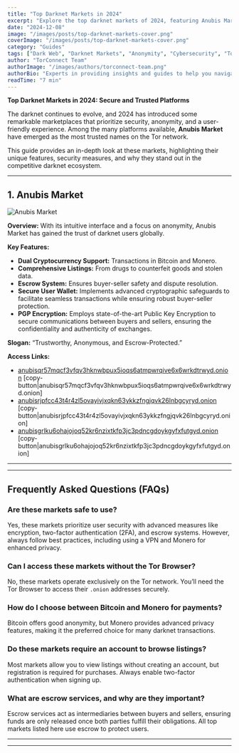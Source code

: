 ```yaml
---
title: "Top Darknet Markets in 2024"
excerpt: "Explore the top darknet markets of 2024, featuring Anubis Market. Discover their features, security measures, and why they stand out."
date: "2024-12-08"
image: "/images/posts/top-darknet-markets-cover.png"
coverImage: "/images/posts/top-darknet-markets-cover.png"
category: "Guides"
tags: ["Dark Web", "Darknet Markets", "Anonymity", "Cybersecurity", "Tor Network"]
author: "TorConnect Team"
authorImage: "/images/authors/torconnect-team.png"
authorBio: "Experts in providing insights and guides to help you navigate the darknet securely and effectively."
readTime: "7 min"
---
```


**Top Darknet Markets in 2024: Secure and Trusted Platforms**

The darknet continues to evolve, and 2024 has introduced some remarkable marketplaces that prioritize security, anonymity, and a user-friendly experience. Among the many platforms available, **Anubis Market** have emerged as the most trusted names on the Tor network.

This guide provides an in-depth look at these markets, highlighting their unique features, security measures, and why they stand out in the competitive darknet ecosystem.

---
## 1. Anubis Market

![Anubis Market](/images/posts/anubis/anubis-market-cover.png)

**Overview:** With its intuitive interface and a focus on anonymity, Anubis Market has gained the trust of darknet users globally.

**Key Features:**
- **Dual Cryptocurrency Support:** Transactions in Bitcoin and Monero.
- **Comprehensive Listings:** From drugs to counterfeit goods and stolen data.
- **Escrow System:** Ensures buyer-seller safety and dispute resolution.
- **Secure User Wallet:** Implements advanced cryptographic safeguards to facilitate seamless transactions while ensuring robust buyer-seller protection.
- **PGP Encryption:** Employs state-of-the-art Public Key Encryption to secure communications between buyers and sellers, ensuring the confidentiality and authenticity of exchanges.

**Slogan:** “Trustworthy, Anonymous, and Escrow-Protected.”

**Access Links:**
- [anubisqr57mqcf3vfqv3hknwbpux5ioqs6atmpwrqive6x6wrkdtrwyd.onion](http://anubisqr57mqcf3vfqv3hknwbpux5ioqs6atmpwrqive6x6wrkdtrwyd.onion) [copy-button|anubisqr57mqcf3vfqv3hknwbpux5ioqs6atmpwrqive6x6wrkdtrwyd.onion]
- [anubisrjpfcc43t4r4zl5ovayivjxqkn63ykkzfngjqvk26lnbgcyryd.onion](http://anubisrjpfcc43t4r4zl5ovayivjxqkn63ykkzfngjqvk26lnbgcyryd.onion) [copy-button|anubisrjpfcc43t4r4zl5ovayivjxqkn63ykkzfngjqvk26lnbgcyryd.onion]
- [anubisgrlku6ohajojoq52kr6nzixtkfp3jc3pdncgdoykgyfxfutgyd.onion](http://anubisgrlku6ohajojoq52kr6nzixtkfp3jc3pdncgdoykgyfxfutgyd.onion) [copy-button|anubisgrlku6ohajojoq52kr6nzixtkfp3jc3pdncgdoykgyfxfutgyd.onion]

---
<!-- ## 2. Crown Market

![Crown Market](/images/posts/crown/crown-market-cover.png)

**Overview:** Launched in early 2024, Crown Market has rapidly become a hub for secure transactions. Its user-first design, extensive listings, and advanced security measures make it a top choice for darknet users.

**Key Features:**
- **Extensive Listings:** Over 30,000 items, including drugs, counterfeit goods, and digital products.
- **Advanced Security:** Biometric authentication, real-time threat alerts, and encrypted communications.
- **Cryptocurrency Support:** Bitcoin and Monero for secure and private transactions.

**Access Links:**
- [crownozv6lvy373fkx44o2mxrlst4b6pu6zttcmquueomcw4onmm7oad.onion](http://crownozv6lvy373fkx44o2mxrlst4b6pu6zttcmquueomcw4onmm7oad.onion) [copy-button|crownozv6lvy373fkx44o2mxrlst4b6pu6zttcmquueomcw4onmm7oad.onion]
- [crownipsgwzaj3eby5pienlzanam5qjreedgvvqlctlkllx7l2x4nyyd.onion](http://crownipsgwzaj3eby5pienlzanam5qjreedgvvqlctlkllx7l2x4nyyd.onion) [copy-button|crownipsgwzaj3eby5pienlzanam5qjreedgvvqlctlkllx7l2x4nyyd.onion]

---
## 3. Hades Market

![Hades Market](/images/posts/hades/hades-market-cover.png)

**Overview:** Often referred to as the "new Silk Road," Hades Market combines a vast product catalog with robust privacy measures.

**Key Features:**
- **Exclusive Use of Monero (XMR):** Ensures untraceable transactions.
- **Product Diversity:** Drugs, counterfeit goods, hacking tools, and fraudulent services.
- **User Security:** Two-factor authentication (2FA), encrypted messaging, and escrow protection.

**Estimated Value (2024):** $12 million.

**Access Links:**
- [hadesfouu52vnzzgxrfaiysz2istn2pf63gskps3dpjyubwzxx2z25yd.onion](http://hadesfouu52vnzzgxrfaiysz2istn2pf63gskps3dpjyubwzxx2z25yd.onion) [copy-button|hadesfouu52vnzzgxrfaiysz2istn2pf63gskps3dpjyubwzxx2z25yd.onion]
- [hadesovrtfonwbw2ylfv4n7z6jpykxhw5yghnxfpu3nbhgzg2t7lq3yd.onion](http://hadesovrtfonwbw2ylfv4n7z6jpykxhw5yghnxfpu3nbhgzg2t7lq3yd.onion
) [copy-button|hadesovrtfonwbw2ylfv4n7z6jpykxhw5yghnxfpu3nbhgzg2t7lq3yd.onion]
- [hades4xilrzf7uyhve3rtp2e6rzuyy2o7xbz7la5xd5cln4zgaldr5yd.onion](http://hades4xilrzf7uyhve3rtp2e6rzuyy2o7xbz7la5xd5cln4zgaldr5yd.onion
) [copy-button|hades4xilrzf7uyhve3rtp2e6rzuyy2o7xbz7la5xd5cln4zgaldr5yd.onion]

---
## 4. Erebus Market

![Erebus Market](/images/posts/erebus/erebus-market-cover.png)

**Overview:** Launched in mid-2024, Erebus Market caters to users seeking anonymity and security. With a modern design and an ever-growing catalog, it’s becoming a favorite for darknet traders.

**Key Features:**
- **30,000+ Listings:** Includes drugs, counterfeit goods, digital products, and fraud services.
- **Flexible Payments:** Accepts Bitcoin (BTC) and Monero (XMR).
- **Security:** Two-factor authentication and encrypted messaging.

**Estimated Value (2024):** $10 million.

**Access Links:**
- [erebuscof7b7pw6b7es6ozeabwok5lkbjjo6lmdzfrmr6wfob4ebdoid.onion](http://erebuscof7b7pw6b7es6ozeabwok5lkbjjo6lmdzfrmr6wfob4ebdoid.onion) [copy-button|erebuscof7b7pw6b7es6ozeabwok5lkbjjo6lmdzfrmr6wfob4ebdoid.onion]
- [erebusysfmqgottllpy7ndzr7ye6mi5fvih2uwsevkyscchir36mzaid.onion](http://erebusysfmqgottllpy7ndzr7ye6mi5fvih2uwsevkyscchir36mzaid.onion) [copy-button|erebusysfmqgottllpy7ndzr7ye6mi5fvih2uwsevkyscchir36mzaid.onion]
- [erebus2s47cd3i2v36facf2wwzeshcvzvwq25j6ehwmac4cssofrgsad.onion](http://erebus2s47cd3i2v36facf2wwzeshcvzvwq25j6ehwmac4cssofrgsad.onion) [copy-button|erebus2s47cd3i2v36facf2wwzeshcvzvwq25j6ehwmac4cssofrgsad.onion] -->

---

## Frequently Asked Questions (FAQs)

### Are these markets safe to use?
Yes, these markets prioritize user security with advanced measures like encryption, two-factor authentication (2FA), and escrow systems. However, always follow best practices, including using a VPN and Monero for enhanced privacy.

### Can I access these markets without the Tor Browser?
No, these markets operate exclusively on the Tor network. You’ll need the Tor Browser to access their `.onion` addresses securely.

### How do I choose between Bitcoin and Monero for payments?
Bitcoin offers good anonymity, but Monero provides advanced privacy features, making it the preferred choice for many darknet transactions.

### Do these markets require an account to browse listings?
Most markets allow you to view listings without creating an account, but registration is required for purchases. Always enable two-factor authentication when signing up.

### What are escrow services, and why are they important?
Escrow services act as intermediaries between buyers and sellers, ensuring funds are only released once both parties fulfill their obligations. All top markets listed here use escrow to protect users.

---

<!-- ## Explore the Best Darknet Markets Today

Each of these markets—**Crown Market**, **Hades Market**, **Erebus Market**, and **Anubis Market**—is designed to provide a seamless, secure experience for users. Whether you’re a seasoned user or just starting, these platforms offer everything you need to navigate the darknet safely and efficiently. Choose the one that best aligns with your preferences and enjoy a reliable and private darknet experience. -->

---
